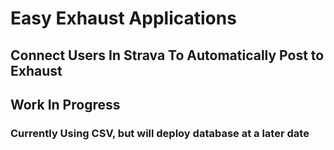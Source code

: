 # Easy Exhaust Applications
  
## Connect Users In Strava To Automatically Post to Exhaust

## Work In Progress

### Currently Using CSV, but will deploy database at a later date

